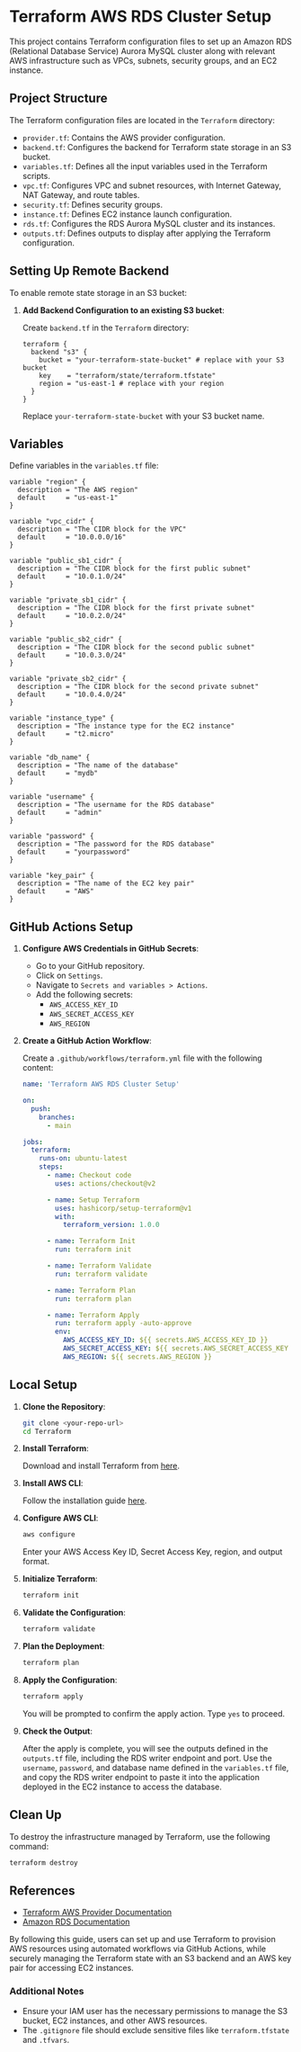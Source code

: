 # Terraform AWS RDS Cluster Setup

This project contains Terraform configuration files to set up an Amazon RDS (Relational Database Service) Aurora MySQL cluster along with relevant AWS infrastructure such as VPCs, subnets, security groups, and an EC2 instance.

## Project Structure

The Terraform configuration files are located in the `Terraform` directory:

- `provider.tf`: Contains the AWS provider configuration.
- `backend.tf`: Configures the backend for Terraform state storage in an S3 bucket.
- `variables.tf`: Defines all the input variables used in the Terraform scripts.
- `vpc.tf`: Configures VPC and subnet resources, with Internet Gateway, NAT Gateway, and route tables.
- `security.tf`: Defines security groups.
- `instance.tf`: Defines EC2 instance launch configuration.
- `rds.tf`: Configures the RDS Aurora MySQL cluster and its instances.
- `outputs.tf`: Defines outputs to display after applying the Terraform configuration.

## Setting Up Remote Backend

To enable remote state storage in an S3 bucket:

1. **Add Backend Configuration to an existing S3 bucket**:

    Create `backend.tf` in the `Terraform` directory:

    ```hcl
    terraform {
      backend "s3" {
        bucket = "your-terraform-state-bucket" # replace with your S3 bucket
        key    = "terraform/state/terraform.tfstate"
        region = "us-east-1 # replace with your region
      }
    }
    ```

    Replace `your-terraform-state-bucket` with your S3 bucket name.

## Variables

Define variables in the `variables.tf` file:

```hcl
variable "region" {
  description = "The AWS region"
  default     = "us-east-1"
}

variable "vpc_cidr" {
  description = "The CIDR block for the VPC"
  default     = "10.0.0.0/16"
}

variable "public_sb1_cidr" {
  description = "The CIDR block for the first public subnet"
  default     = "10.0.1.0/24"
}

variable "private_sb1_cidr" {
  description = "The CIDR block for the first private subnet"
  default     = "10.0.2.0/24"
}

variable "public_sb2_cidr" {
  description = "The CIDR block for the second public subnet"
  default     = "10.0.3.0/24"
}

variable "private_sb2_cidr" {
  description = "The CIDR block for the second private subnet"
  default     = "10.0.4.0/24"
}

variable "instance_type" {
  description = "The instance type for the EC2 instance"
  default     = "t2.micro"
}

variable "db_name" {
  description = "The name of the database"
  default     = "mydb"
}

variable "username" {
  description = "The username for the RDS database"
  default     = "admin"
}

variable "password" {
  description = "The password for the RDS database"
  default     = "yourpassword"
}

variable "key_pair" {
  description = "The name of the EC2 key pair"
  default     = "AWS"
}
```

## GitHub Actions Setup

1. **Configure AWS Credentials in GitHub Secrets**:

    - Go to your GitHub repository.
    - Click on `Settings`.
    - Navigate to `Secrets and variables > Actions`.
    - Add the following secrets:
        - `AWS_ACCESS_KEY_ID`
        - `AWS_SECRET_ACCESS_KEY`
        - `AWS_REGION`

2. **Create a GitHub Action Workflow**:

    Create a `.github/workflows/terraform.yml` file with the following content:

    ```yaml
    name: 'Terraform AWS RDS Cluster Setup'

    on:
      push:
        branches:
          - main

    jobs:
      terraform:
        runs-on: ubuntu-latest
        steps:
          - name: Checkout code
            uses: actions/checkout@v2

          - name: Setup Terraform
            uses: hashicorp/setup-terraform@v1
            with:
              terraform_version: 1.0.0

          - name: Terraform Init
            run: terraform init

          - name: Terraform Validate
            run: terraform validate

          - name: Terraform Plan
            run: terraform plan

          - name: Terraform Apply
            run: terraform apply -auto-approve
            env:
              AWS_ACCESS_KEY_ID: ${{ secrets.AWS_ACCESS_KEY_ID }}
              AWS_SECRET_ACCESS_KEY: ${{ secrets.AWS_SECRET_ACCESS_KEY }}
              AWS_REGION: ${{ secrets.AWS_REGION }}
    ```

## Local Setup

1. **Clone the Repository**:

    ```sh
    git clone <your-repo-url>
    cd Terraform
    ```

2. **Install Terraform**:

    Download and install Terraform from [here](https://www.terraform.io/downloads).

3. **Install AWS CLI**:

    Follow the installation guide [here](https://docs.aws.amazon.com/cli/latest/userguide/install-cliv2.html).

4. **Configure AWS CLI**:

    ```sh
    aws configure
    ```

    Enter your AWS Access Key ID, Secret Access Key, region, and output format.

5. **Initialize Terraform**:

    ```sh
    terraform init
    ```

6. **Validate the Configuration**:

    ```sh
    terraform validate
    ```

7. **Plan the Deployment**:

    ```sh
    terraform plan
    ```

8. **Apply the Configuration**:

    ```sh
    terraform apply
    ```

    You will be prompted to confirm the apply action. Type `yes` to proceed.

9. **Check the Output**:

    After the apply is complete, you will see the outputs defined in the `outputs.tf` file, including the RDS writer endpoint and port. Use the `username`, `password`, and database name defined in the `variables.tf` file, and copy the RDS writer endpoint to paste it into the application deployed in the EC2 instance to access the database.

## Clean Up

To destroy the infrastructure managed by Terraform, use the following command:

```sh
terraform destroy
```

## References

- [Terraform AWS Provider Documentation](https://registry.terraform.io/providers/hashicorp/aws/latest/docs)
- [Amazon RDS Documentation](https://docs.aws.amazon.com/rds/index.html)

By following this guide, users can set up and use Terraform to provision AWS resources using automated workflows via GitHub Actions, while securely managing the Terraform state with an S3 backend and an AWS key pair for accessing EC2 instances.

### Additional Notes

- Ensure your IAM user has the necessary permissions to manage the S3 bucket, EC2 instances, and other AWS resources.
- The `.gitignore` file should exclude sensitive files like `terraform.tfstate` and `.tfvars`.
